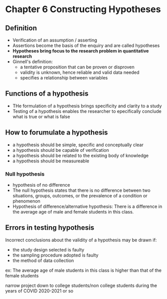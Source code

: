 # Chapter 6 Constructing Hypotheses

## Definition
- Verification of an assumption / asserting
- Assertions become the basis of the enquiry and are called hypotheses
- **Hypotheses bring focus to the research problem in quantitative research**
- Ginnell's definition:
    - a tentative proposition that can be proven or disproven
    - validity is unknown, hence reliable and valid data needed
    - specifies a relationship between variables
## Functions of a hypothesis 
- THe formulation of a hypothesis brings specificity and clarity to a study
- Testing of a hypothesis enables the researcher to epecifically conclude what is true or what is false

## How to forumulate a hypothesis
- a hypothesis should be simple, specific and conceptually clear
- a hypothesis should be capable of verification
- a hypothesis should be related to the existing body of knowledge
- a hypothesis should be measureable

### Null hypothesis
- hypothesis of no difference
- The null hypothesis states that there is no difference between two situations, groups, outcomes, or the prevalence of a condition or phenomenon
- Hypothesis of difference/alternative hypothesis: There is a difference in the average age of male and female students in this class.

## Errors in testing hypothesis
Incorrect conclusions about the validity of a hypothesis may be drawn if:
- the study design selected is faulty
- the sampling procedure adopted is faulty
- the method of data collection 

ex: The average age of male students in this class is higher than that of the female students

narrow project down to college students/non college students during the years of COVID 2020-2021 or so